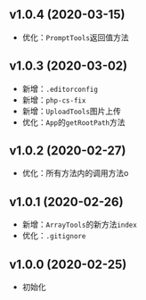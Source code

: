 ## v1.0.4 (2020-03-15)
* 优化：`PromptTools`返回值方法

## v1.0.3 (2020-03-02)
* 新增：`.editorconfig`
* 新增：`php-cs-fix`
* 新增：`UploadTools`图片上传
* 优化：`App`的`getRootPath`方法

## v1.0.2 (2020-02-27)
* 优化：所有方法内的调用方法o

## v1.0.1 (2020-02-26)
* 新增：`ArrayTools`的新方法`index`
* 优化：`.gitignore`

## v1.0.0 (2020-02-25)
* 初始化
